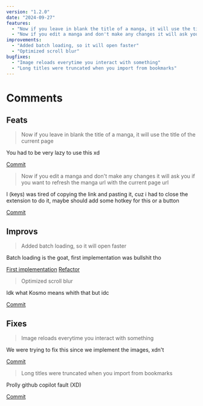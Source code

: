 ```yaml
---
version: "1.2.0"
date: "2024-09-27"
features:
  - "Now if you leave in blank the title of a manga, it will use the title of the current page"
  - "Now if you edit a manga and don't make any changes it will ask you if you want to refresh the manga url with the current page url"
improvements:
  - "Added batch loading, so it will open faster" 
  - "Optimized scroll blur"
bugfixes:
  - "Image reloads everytime you interact with something"
  - "Long titles were truncated when you import from bookmarks"
---
```



# Comments

## Feats

> Now if you leave in blank the title of a manga, it will use the title of the current page

You had to be very lazy to use this xd

[Commit](https://github.com/Kosmosama/Manga-Extension/commit/10b96258548cb47a0f1877b2476f4d812900fea6)


> Now if you edit a manga and don't make any changes it will ask you if you want to refresh the manga url with the current page url

I (keys) was tired of copying the link and pasting it, cuz i had to close the extension to do it, maybe should add some hotkey for this or a button

[Commit](https://github.com/Kosmosama/Manga-Extension/commit/8d65d144f4f73050f7f292ea42bfa91c9037bf87)



## Improvs

> Added batch loading, so it will open faster

Batch loading is the goat, first implementation was bullshit tho

[First implementation](https://github.com/Kosmosama/Manga-Extension/commit/4213e3905aca86ffd10346369387f9edc37d2ae5#diff-5c6a1301c6b59b30a040d747d065e861d3dd98bde0e5a4356d92d594e9835986R9)
[Refactor](https://github.com/Kosmosama/Manga-Extension/commit/8c538175b924ec72983f29f867e27e55ab799b14)



> Optimized scroll blur

Idk what Kosmo means whith that but idc

[Commit](https://github.com/Kosmosama/Manga-Extension/commit/8c538175b924ec72983f29f867e27e55ab799b14)



## Fixes



> Image reloads everytime you interact with something

We were trying to fix this since we implement the images, xdn't

[Commit](https://github.com/Kosmosama/Manga-Extension/commit/b021133ca7720d8f106d46b0a88887d0a2cb45ac)



> Long titles were truncated when you import from bookmarks

Prolly github copilot fault (XD)

[Commit](https://github.com/Kosmosama/Manga-Extension/commit/632e9a4839caca4c45219b619d2012c32aefeacd)

